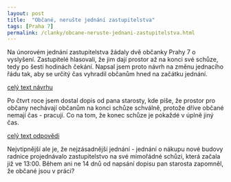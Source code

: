 ```yaml
---
layout: post
title:  "Občané, nerušte jednání zastupitelstva"
tags: [Praha 7]
permalink: /clanky/obcane-neruste-jednani-zastupitelstva.html
---
```


Na únorovém jednání zastupitelstva žádaly dvě občanky Prahy 7 o vyslyšení. Zastupitelé hlasovali, že jim dají prostor až na konci své schůze, tedy po šesti hodinách čekání. Napsal jsem proto návrh na změnu jednacího řádu tak, aby se určitý čas vyhradil občanům hned na začátku jednání.

<a href="/clanky/obcane-neruste-jednani-zastupitelstva/zmena-jednaciho-radu-zastupitelstva.pdf">celý text návrhu</a>

Po čtvrt roce jsem dostal dopis od pana starosty, kde píše, že prostor pro občany nechávají občanům na konci schůze schválně, protože dříve občané nemají čas - pracují. Co na tom, že konec schůze je pokaždé v úplně jiný čas.

<a href="/clanky/obcane-neruste-jednani-zastupitelstva/0187_0001.pdf">celý text odpovědi</a>

Nejvtipnější ale je, že nejzásadnější jednání - jednání o nákupu nové budovy radnice projednávalo zastupitelstvo na své mimořádné schůzi, která začala již ve 13:00. Během ani ne 14 dnů od napsání dopisu pan starosta zapomněl, že občané jsou v práci?
